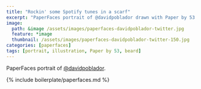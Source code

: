 ```yaml
---
title: "Rockin' some Spotify tunes in a scarf"
excerpt: "PaperFaces portrait of @davidpoblador drawn with Paper by 53 on an iPad."
image: 
  path: &image /assets/images/paperfaces-davidpoblador-twitter.jpg 
  feature: *image
  thumbnail: /assets/images/paperfaces-davidpoblador-twitter-150.jpg
categories: [paperfaces]
tags: [portrait, illustration, Paper by 53, beard]
---
```


PaperFaces portrait of [@davidpoblador](https://twitter.com/davidpoblador).

{% include boilerplate/paperfaces.md %}
